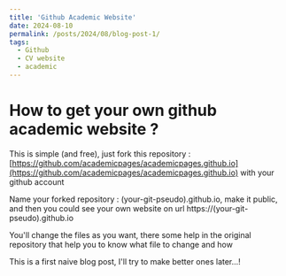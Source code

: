 ```yaml
---
title: 'Github Academic Website'
date: 2024-08-10
permalink: /posts/2024/08/blog-post-1/
tags:
  - Github
  - CV website
  - academic
---
```


How to get your own github academic website ?
======

This is simple (and free), just fork this repository : [https://github.com/academicpages/academicpages.github.io](https://github.com/academicpages/academicpages.github.io) with your github account

Name your forked repository : (your-git-pseudo).github.io, make it public, and then you could see your own website on url https://(your-git-pseudo).github.io

You'll change the files as you want, there some help in the original repository that help you to know what file to change and how

This is a first naive blog post, I'll try to make better ones later...!